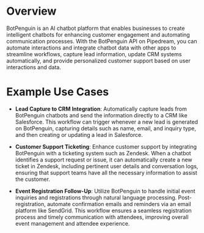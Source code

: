 # Overview

BotPenguin is an AI chatbot platform that enables businesses to create intelligent chatbots for enhancing customer engagement and automating communication processes. With the BotPenguin API on Pipedream, you can automate interactions and integrate chatbot data with other apps to streamline workflows, capture lead information, update CRM systems automatically, and provide personalized customer support based on user interactions and data.

# Example Use Cases

- **Lead Capture to CRM Integration**: Automatically capture leads from BotPenguin chatbots and send the information directly to a CRM like Salesforce. This workflow can trigger whenever a new lead is generated on BotPenguin, capturing details such as name, email, and inquiry type, and then creating or updating a lead in Salesforce.

- **Customer Support Ticketing**: Enhance customer support by integrating BotPenguin with a ticketing system such as Zendesk. When a chatbot identifies a support request or issue, it can automatically create a new ticket in Zendesk, including pertinent user details and conversation logs, ensuring that support teams have all the necessary information to assist the customer.

- **Event Registration Follow-Up**: Utilize BotPenguin to handle initial event inquiries and registrations through natural language processing. Post-registration, automate confirmation emails and reminders via an email platform like SendGrid. This workflow ensures a seamless registration process and timely communication with attendees, improving overall event management and attendee experience.
